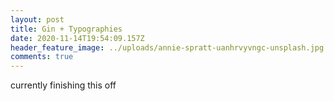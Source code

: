 ```yaml
---
layout: post
title: Gin + Typographies
date: 2020-11-14T19:54:09.157Z
header_feature_image: ../uploads/annie-spratt-uanhrvyvngc-unsplash.jpg
comments: true
---
```

currently finishing this off